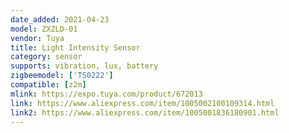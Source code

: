 ```yaml
---
date_added: 2021-04-23
model: ZXZLD-01
vendor: Tuya
title: Light Intensity Sensor
category: sensor
supports: vibration, lux, battery
zigbeemodel: ['TS0222']
compatible: [z2m]
mlink: https://expo.tuya.com/product/672013
link: https://www.aliexpress.com/item/1005002100109314.html
link2: https://www.aliexpress.com/item/1005001836180901.html
---
```

